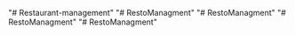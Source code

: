 "# Restaurant-management" 
"# RestoManagment" 
"# RestoManagment" 
"# RestoManagment" 
"# RestoManagment" 

